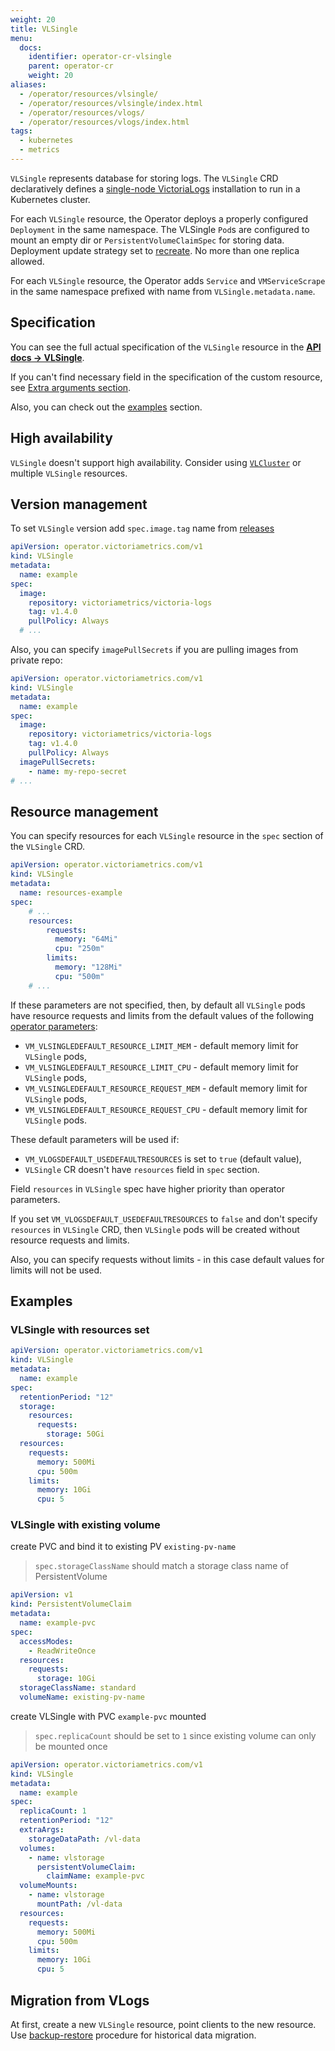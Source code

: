 ```yaml
---
weight: 20
title: VLSingle
menu:
  docs:
    identifier: operator-cr-vlsingle
    parent: operator-cr
    weight: 20
aliases:
  - /operator/resources/vlsingle/
  - /operator/resources/vlsingle/index.html
  - /operator/resources/vlogs/
  - /operator/resources/vlogs/index.html
tags:
  - kubernetes
  - metrics
---
```

`VLSingle` represents database for storing logs.
The `VLSingle` CRD declaratively defines a [single-node VictoriaLogs](https://docs.victoriametrics.com/victorialogs/)
installation to run in a Kubernetes cluster.

For each `VLSingle` resource, the Operator deploys a properly configured `Deployment` in the same namespace.
The VLSingle `Pod`s are configured to mount an empty dir or `PersistentVolumeClaimSpec` for storing data.
Deployment update strategy set to [recreate](https://kubernetes.io/docs/concepts/workloads/controllers/deployment/#recreate-deployment).
No more than one replica allowed.

For each `VLSingle` resource, the Operator adds `Service` and `VMServiceScrape` in the same namespace prefixed with name from `VLSingle.metadata.name`.

## Specification

You can see the full actual specification of the `VLSingle` resource in the **[API docs -> VLSingle](https://docs.victoriametrics.com/operator/api#vlsingle)**.

If you can't find necessary field in the specification of the custom resource,
see [Extra arguments section](./#extra-arguments).

Also, you can check out the [examples](#examples) section.

## High availability

`VLSingle` doesn't support high availability. Consider using [`VLCluster`](https://docs.victoriametrics.com/operator/resources/vlcluster/) or multiple `VLSingle` resources.

## Version management

To set `VLSingle` version add `spec.image.tag` name from [releases](https://github.com/VictoriaMetrics/VictoriaMetrics/releases)

```yaml
apiVersion: operator.victoriametrics.com/v1
kind: VLSingle
metadata:
  name: example
spec:
  image:
    repository: victoriametrics/victoria-logs
    tag: v1.4.0
    pullPolicy: Always
  # ...
```

Also, you can specify `imagePullSecrets` if you are pulling images from private repo:

```yaml
apiVersion: operator.victoriametrics.com/v1
kind: VLSingle
metadata:
  name: example
spec:
  image:
    repository: victoriametrics/victoria-logs
    tag: v1.4.0
    pullPolicy: Always
  imagePullSecrets:
    - name: my-repo-secret
# ...
```

## Resource management

You can specify resources for each `VLSingle` resource in the `spec` section of the `VLSingle` CRD.

```yaml
apiVersion: operator.victoriametrics.com/v1
kind: VLSingle
metadata:
  name: resources-example
spec:
    # ...
    resources:
        requests:
          memory: "64Mi"
          cpu: "250m"
        limits:
          memory: "128Mi"
          cpu: "500m"
    # ...
```

If these parameters are not specified, then,
by default all `VLSingle` pods have resource requests and limits from the default values of the following [operator parameters](https://docs.victoriametrics.com/operator/configuration):

- `VM_VLSINGLEDEFAULT_RESOURCE_LIMIT_MEM` - default memory limit for `VLSingle` pods,
- `VM_VLSINGLEDEFAULT_RESOURCE_LIMIT_CPU` - default memory limit for `VLSingle` pods,
- `VM_VLSINGLEDEFAULT_RESOURCE_REQUEST_MEM` - default memory limit for `VLSingle` pods,
- `VM_VLSINGLEDEFAULT_RESOURCE_REQUEST_CPU` - default memory limit for `VLSingle` pods.

These default parameters will be used if:

- `VM_VLOGSDEFAULT_USEDEFAULTRESOURCES` is set to `true` (default value),
- `VLSingle` CR doesn't have `resources` field in `spec` section.

Field `resources` in `VLSingle` spec have higher priority than operator parameters.

If you set `VM_VLOGSDEFAULT_USEDEFAULTRESOURCES` to `false` and don't specify `resources` in `VLSingle` CRD,
then `VLSingle` pods will be created without resource requests and limits.

Also, you can specify requests without limits - in this case default values for limits will not be used.

## Examples


### VLSingle with resources set

```yaml
apiVersion: operator.victoriametrics.com/v1
kind: VLSingle
metadata:
  name: example
spec:
  retentionPeriod: "12"
  storage:
    resources:
      requests:
        storage: 50Gi
  resources:
    requests:
      memory: 500Mi
      cpu: 500m
    limits:
      memory: 10Gi
      cpu: 5
```

### VLSingle with existing volume

create PVC and bind it to existing PV `existing-pv-name`

> `spec.storageClassName` should match a storage class name of PersistentVolume

```yaml
apiVersion: v1
kind: PersistentVolumeClaim
metadata:
  name: example-pvc
spec:
  accessModes:
    - ReadWriteOnce
  resources:
    requests:
      storage: 10Gi
  storageClassName: standard
  volumeName: existing-pv-name
```

create VLSingle with PVC `example-pvc` mounted

> `spec.replicaCount` should be set to `1` since existing volume can only be mounted once

```yaml
apiVersion: operator.victoriametrics.com/v1
kind: VLSingle
metadata:
  name: example
spec:
  replicaCount: 1
  retentionPeriod: "12"
  extraArgs:
    storageDataPath: /vl-data
  volumes:
    - name: vlstorage
      persistentVolumeClaim:
        claimName: example-pvc
  volumeMounts:
    - name: vlstorage
      mountPath: /vl-data
  resources:
    requests:
      memory: 500Mi
      cpu: 500m
    limits:
      memory: 10Gi
      cpu: 5
```

## Migration from VLogs

 At first, create a new `VLSingle` resource, point clients to the new resource. Use [backup-restore](https://docs.victoriametrics.com/victorialogs/#backup-and-restore) procedure for historical data migration.
